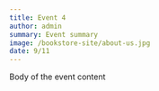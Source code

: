 ```yaml
---
title: Event 4
author: admin
summary: Event summary
image: /bookstore-site/about-us.jpg
date: 9/11
---
```

Body of the event content